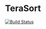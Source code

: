 # TeraSort

[![Build Status](https://travis-ci.org/tanmaykm/TeraSort.jl.svg?branch=master)](https://travis-ci.org/tanmaykm/TeraSort.jl)
